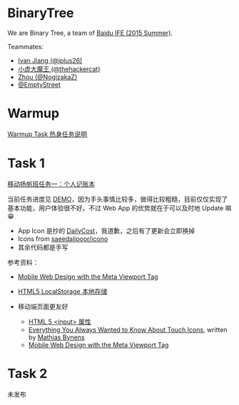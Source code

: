 # BinaryTree
We are Binary Tree, a team of [Baidu IFE (2015 Summer)](https://github.com/baidu-ife/ife/tree/master/2015_summer).

Teammates: 

* [Ivan Jiang (@iplus26)](https://github.com/iplus26)
* [小虚大魔王 (@thehackercat)](https://github.com/thehackercat)
* [Zhou (@NogizakaZ)](https://github.com/NogizakaZ)
* [@EmptyStreet](https://github.com/EmptyStreet)

# Warmup

[Warmup Task 热身任务说明](https://github.com/baidu-ife/ife/blob/master/2015_summer/task/warm_up.md)


# Task 1

[移动扬帆班任务一：个人记账本](https://github.com/baidu-ife/ife/blob/master/2015_summer/task/mob_yangfan_01.md)

当前任务进度见 [DEMO](http://ivanjiang.sinaapp.com/dailycost)，因为手头事情比较多，做得比较粗糙，目前仅仅实现了基本功能，用户体验很不好。不过 Web App 的优势就在于可以及时地 Update 嘛😁

* App Icon 是抄的 [DailyCost](http://dailycost.com)，我道歉，之后有了更新会立即换掉
* Icons from [saeedalipoor/icono](https://github.com/saeedalipoor/icono)
* 其余代码都是手写


参考资料：

* [Mobile Web Design with the Meta Viewport Tag](http://www.tuicool.com/articles/6zyuyaM)

* [HTML5 LocalStorage 本地存储](http://www.cnblogs.com/xiaowei0705/archive/2011/04/19/2021372.html)

* 移动端页面更友好
	* [HTML 5 \<input> 属性](http://www.w3school.com.cn/html5/att_input_type.asp)
	* [Everything You Always Wanted to Know About Touch Icons](https://mathiasbynens.be/notes/touch-icons), written by [Mathias Bynens](https://github.com/mathiasbynens)
	* [Mobile Web Design with the Meta Viewport Tag](http://www.tuicool.com/articles/6zyuyaM)


# Task 2

未发布